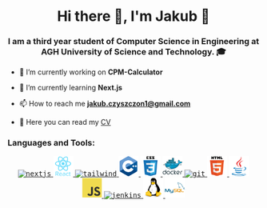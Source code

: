 <h1 align="center">Hi there 👋, I'm Jakub 🤵</h1>
<h3 align="center">I am a third year student of Computer Science in Engineering at AGH University of Science and Technology. 🎓</h3>

- 🔭 I’m currently working on **CPM-Calculator**

- 🌱 I’m currently learning **Next.js**

- 📫 How to reach me **jakub.czyszczon1@gmail.com**

- 📄 Here you can read my <a href="https://github.com/JCzyszczon/JCzyszczon/blob/main/CV.pdf">CV</a>

<h3 align="left">Languages and Tools:</h3>
<p align="center"> <a href="https://nextjs.org/" target="_blank" rel="noreferrer"> <kbd><img src="https://cdn.worldvectorlogo.com/logos/nextjs-2.svg" alt="nextjs" width="40" height="40"/></kbd> </a> <a href="https://reactjs.org/" target="_blank" rel="noreferrer"> <kbd><img src="https://raw.githubusercontent.com/devicons/devicon/master/icons/react/react-original-wordmark.svg" alt="react" width="40" height="40"/></kbd> </a> <a href="https://tailwindcss.com/" target="_blank" rel="noreferrer"> <kbd><img src="https://www.vectorlogo.zone/logos/tailwindcss/tailwindcss-icon.svg" alt="tailwind" width="40" height="40"/></kbd> </a><a href="https://www.w3schools.com/cpp/" target="_blank" rel="noreferrer"> <kbd><img src="https://raw.githubusercontent.com/devicons/devicon/master/icons/cplusplus/cplusplus-original.svg" alt="cplusplus" width="40" height="40"/></kbd> </a> <a href="https://www.w3schools.com/css/" target="_blank" rel="noreferrer"> <kbd><img src="https://raw.githubusercontent.com/devicons/devicon/master/icons/css3/css3-original-wordmark.svg" alt="css3" width="40" height="40"/></kbd> </a> <a href="https://www.docker.com/" target="_blank" rel="noreferrer"> <kbd><img src="https://raw.githubusercontent.com/devicons/devicon/master/icons/docker/docker-original-wordmark.svg" alt="docker" width="40" height="40"/></kbd> </a> <a href="https://git-scm.com/" target="_blank" rel="noreferrer"> <kbd><img src="https://www.vectorlogo.zone/logos/git-scm/git-scm-icon.svg" alt="git" width="40" height="40"/></kbd> </a> <a href="https://www.w3.org/html/" target="_blank" rel="noreferrer"> <kbd><img src="https://raw.githubusercontent.com/devicons/devicon/master/icons/html5/html5-original-wordmark.svg" alt="html5" width="40" height="40"/></kbd> </a> <a href="https://www.java.com" target="_blank" rel="noreferrer"> <kbd><img src="https://raw.githubusercontent.com/devicons/devicon/master/icons/java/java-original.svg" alt="java" width="40" height="40"/></kbd> </a> <a href="https://developer.mozilla.org/en-US/docs/Web/JavaScript" target="_blank" rel="noreferrer"> <kbd><img src="https://raw.githubusercontent.com/devicons/devicon/master/icons/javascript/javascript-original.svg" alt="javascript" width="40" height="40"/></kbd> </a> <a href="https://www.jenkins.io" target="_blank" rel="noreferrer"> <kbd><img src="https://www.vectorlogo.zone/logos/jenkins/jenkins-icon.svg" alt="jenkins" width="40" height="40"/></kbd> </a> <a href="https://www.linux.org/" target="_blank" rel="noreferrer"> <kbd><img src="https://raw.githubusercontent.com/devicons/devicon/master/icons/linux/linux-original.svg" alt="linux" width="40" height="40"/></kbd> </a> <a href="https://www.mysql.com/" target="_blank" rel="noreferrer"> <kbd><img src="https://raw.githubusercontent.com/devicons/devicon/master/icons/mysql/mysql-original-wordmark.svg" alt="mysql" width="40" height="40"/></kbd> </a></p>
